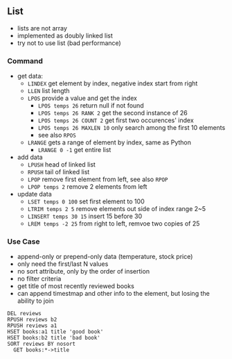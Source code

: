 ## List

- lists are not array
- implemented as doubly linked list
- try not to use list (bad performance)

### Command

- get data:
  - `LINDEX` get element by index, negative index start from right
  - `LLEN` list length
  - `LPOS` provide a value and get the index
    - `LPOS temps 26` return null if not found
    - `LPOS temps 26 RANK 2` get the second instance of 26
    - `LPOS temps 26 COUNT 2` get first two occurences' index
    - `LPOS temps 26 MAXLEN 10` only search among the first 10 elements
    - see also `RPOS`
  - `LRANGE` gets a range of element by index, same as Python
    - `LRANGE 0 -1` get entire list
- add data
  - `LPUSH` head of linked list
  - `RPUSH` tail of linked list
  - `LPOP` remove first element from left, see also `RPOP`
  - `LPOP temps 2` remove 2 elements from left
- update data
  - `LSET temps 0 100` set first element to 100
  - `LTRIM temps 2 5` remove elements out side of index range 2~5
  - `LINSERT temps 30 15` insert 15 before 30
  - `LREM temps -2 25` from right to left, remvoe two copies of 25

### Use Case

- append-only or prepend-only data (temperature, stock price)
- only need the first/last N values
- no sort attribute, only by the order of insertion
- no filter criteria
- get title of most recently reviewed books
- can append timestmap and other info to the element, but losing the ability to join

```
DEL reviews
RPUSH reviews b2
RPUSH reviews a1
HSET books:a1 title 'good book'
HSET books:b2 title 'bad book'
SORT reviews BY nosort
  GET books:*->title
```
